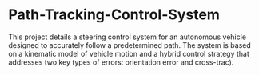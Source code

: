 # Path-Tracking-Control-System
This project details a steering control system for an autonomous vehicle designed to accurately follow a predetermined path. The system is based on a kinematic model of vehicle motion and a hybrid control strategy that addresses two key types of errors: orientation error and cross-trac).
